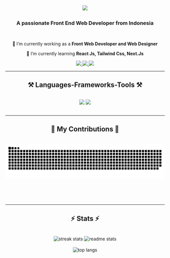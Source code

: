 <img align="right"/>

<h1 align="center">
    <img src="https://readme-typing-svg.herokuapp.com/?font=Righteous&size=35&center=true&vCenter=true&width=500&height=70&duration=4000&lines=Hi+There!+👋;+I+m'+Gerson+Wissaluno!;" />
</h1>

<h3 align="center">A passionate Front End Web Developer from Indonesia</h3>

<br/>

<div align="center">
 
🔭 I’m currently working as a **Front Web Developer and Web Designer**

🌱 I’m currently learning **React Js, Tailwind Css, Next.Js**

 </div>
 
<div align="center"> 
  <a href="mailto:gerson.wissaluno01@gmail.com">
    <img src="https://img.shields.io/badge/Gmail-333333?style=for-the-badge&logo=gmail&logoColor=red" />
  </a>
  <a href="https://www.linkedin.com/in/gerson-wissaluno/" target="_blank">
    <img src="https://img.shields.io/badge/LinkedIn-0077B5?style=for-the-badge&logo=linkedin&logoColor=white" target="_blank" />
  </a>
  <a href="https://salesp07.github.io" target="_blank">
     <img src="https://img.shields.io/badge/Portfolio-FF5722?style=for-the-badge&logo=todoist&logoColor=white" target="_blank" /> <!-- sqlite, safari, google-chrome are other good icon options -->
  </a>
</div>

 <hr/>
 
<h2 align="center">⚒️ Languages-Frameworks-Tools ⚒️</h2>
<br/>
<div align="center">
    <img src="https://skillicons.dev/icons?i=react,bootstrap,mui,html,css,vscode,github,figma,tailwind,git,r" />
    <img src="https://skillicons.dev/icons?i=nodejs,python,javascript,typescript,express,firebase,mongodb,c,java,nextjs,mysql,flask" /><br>
</div>

<br/>
<hr/>

<div align="center">
  <h2>🐍 My Contributions 🐍</h2>
  <br>
  <img alt="snake eating my contributions" src="https://raw.githubusercontent.com/salesp07/salesp07/output/github-contribution-grid-snake.svg" />
  
  <br/><br/><br/>
</div>

<hr/>

<h2 align="center">⚡ Stats ⚡</h2>
<br>
<div align=center>
<img width=390 src="https://github-readme-streak-stats-salesp07.vercel.app/?user=BaiForce&count_private=true&theme=react&border_radius=10" alt="streak stats"/>
<img width=390 src="https://github-readme-stats-salesp07.vercel.app/api?username=BaiForce&count_private=true&show_icons=true&theme=react&rank_icon=github&border_radius=10" alt="readme stats" />

  <br/>
  <br/>
  <img width=325 align="center" src="https://github-readme-stats.vercel.app/api/top-langs/?username=BaiForce&hide=HTML&langs_count=8&layout=compact&theme=react&border_radius=10&size_weight=0.5&count_weight=0.5&exclude_repo=github-readme-stats" alt="top langs" />
</div>

<br/><br/>




